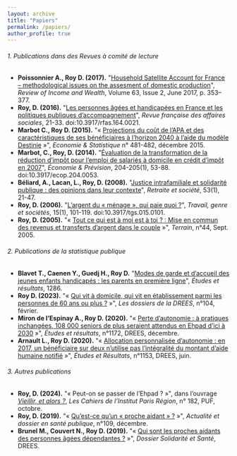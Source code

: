 ```yaml
---
layout: archive
title: "Papiers"
permalink: /papiers/
author_profile: true
---
```

###### 1. Publications dans des Revues à comité de lecture

- **Poissonnier A., Roy D. (2017).** "[Household Satellite Account for France – methodological issues on the assesment of domestic production](https://onlinelibrary.wiley.com/doi/10.1111/roiw.12216)", *Review of Income and Wealth*, Volume 63, Issue 2, June 2017, p. 353–377.
- **Roy, D. (2016).** "[Les personnes âgées et handicapées en France et les politiques publiques d’accompagnement](https://www.cairn.info/revue-francaise-des-affaires-sociales-2016-4-page-21.htm)", *Revue française des affaires sociales*, 21-33. doi:10.3917/rfas.164.0021.
- **Marbot C., Roy D. (2015).** "« [Projections du coût de l’APA et des caractéristiques de ses bénéficiaires à l’horizon 2040 à l’aide du modèle Destinie](https://www.insee.fr/fr/statistiques/1305201?sommaire=1305205) »", *Economie & Statistique* n° 481-482, décembre 2015.
- **Marbot, C., Roy, D. (2014).** "[Évaluation de la transformation de la réduction d’impôt pour l’emploi de salariés à domicile en crédit d’impôt en 2007](https://www.cairn.info/revue-economie-et-prevision-2014-1-page-53.htm)", *Économie & Prévision*, 204-205(1), 53-88. doi:10.3917/ecop.204.0053.
- **Béliard, A., Lacan, L., Roy, D. (2008).** "[Justice intrafamiliale et solidarité publique : des opinions dans leur contexte](https://www.cairn.info/revue-retraite-et-societe1-2008-1-page-21.htm)", *Retraite et société*, 53(1), 21-47.
- **Roy, D. (2006).** "[L’argent du « ménage », qui paie quoi ?](https://www.cairn.info/revue-travail-genre-et-societes-2006-1-page-101.htm)", *Travail, genre et sociétés*, 15(1), 101-119. doi:10.3917/tgs.015.0101.
- **Roy, D. (2005).** "« [Tout ce qui est à moi est à toi ? : Mise en commun des revenus et transferts d’argent dans le couple](https://doi.org/10.4000/terrain.3530) »", *Terrain*, n°44, Sept. 2005.

###### 2. Publications de la statistique publique

- **Blavet T., Caenen Y., Guedj H., Roy D.** "[Modes de garde et d’accueil des jeunes enfants handicapés : les parents en première ligne](https://drees.solidarites-sante.gouv.fr/publications-communique-de-presse/etudes-et-resultats/modes-de-garde-et-daccueil-des-jeunes-enfants)", *Études et résultats*, 1286.
- **Roy D. (2023).** "« [Qui vit à domicile, qui vit en établissement parmi les personnes de 60 ans ou plus ?](https://drees.solidarites-sante.gouv.fr/publications/les-dossiers-de-la-drees/qui-vit-domicile-qui-vit-en-etablissement-parmi-les-personnes) »", *Les dossiers de la DREES*, n°104, février.
- **Miron de l’Espinay A., Roy D. (2020).** "« [Perte d’autonomie : à pratiques inchangées, 108 000 seniors de plus seraient attendus en Ehpad d’ici à 2030](https://drees.solidarites-sante.gouv.fr/publications/etudes-et-resultats/perte-dautonomie-pratiques-inchangees-108-000-seniors-de-plus) »", *Études et résultats*, n°1172, DREES, décembre.
- **Arnault L., Roy D. (2020).** "« [Allocation personnalisée d’autonomie : en 2017, un bénéficiaire sur deux n’utilise pas l’intégralité du montant d’aide humaine notifié](https://drees.solidarites-sante.gouv.fr/etudes-et-statistiques/publications/etudes-et-resultats/article/allocation-personnalisee-d-autonomie-en-2017-un-beneficiaire-sur-deux-n-utilise) »", *Études et Résultats*, n°1153, DREES, juin.

###### 3. Autres publications

- **Roy, D. (2024).** "« Peut-on se passer de l’Ehpad ? »", dans l’ouvrage *[Vieillir, et alors ?](https://www.institutparisregion.fr/nos-travaux/publications/vieillir-et-alors/)*, *Les Cahiers de l’Institut Paris Région*, n° 182, PUF, octobre.
- **Roy, D. (2019).** "« [Qu’est-ce qu’un « proche aidant » ?](https://www.hcsp.fr/explore.cgi/adsp?clef=171) »", *Actualité et dossier en santé publique*, n°109, décembre.
- **Brunel M., Couvert N., Roy D. (2019).** "« [Qui sont les proches aidants des personnes âgées dépendantes ?](https://www.hcsp.fr/explore.cgi/adsp?clef=171) »", *Dossier Solidarité et Santé*, DREES.